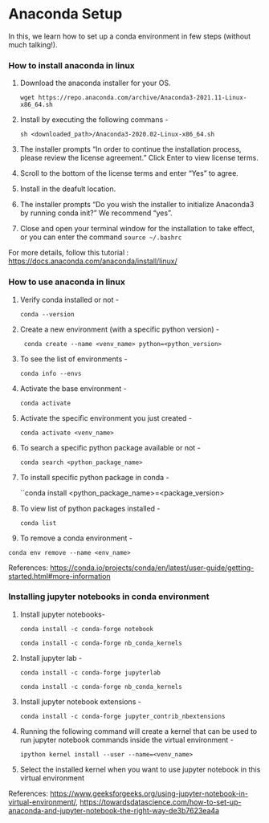 
Anaconda Setup
====================

In this, we learn how to set up a conda environment in few steps (without much talking!).

### How to install anaconda in linux
1. Download the anaconda installer for your OS.

    ``wget https://repo.anaconda.com/archive/Anaconda3-2021.11-Linux-x86_64.sh``

2. Install by executing the following commans - 

    ``sh <downloaded_path>/Anaconda3-2020.02-Linux-x86_64.sh``
    
3. The installer prompts “In order to continue the installation process, please review the license agreement.” Click Enter to view license terms.
4. Scroll to the bottom of the license terms and enter “Yes” to agree.
5. Install in the deafult location.
6. The installer prompts “Do you wish the installer to initialize Anaconda3 by running conda init?” We recommend “yes”.
7. Close and open your terminal window for the installation to take effect, or you can enter the command ``source ~/.bashrc``

For more details, follow this tutorial : https://docs.anaconda.com/anaconda/install/linux/

### How to use anaconda in linux
1. Verify conda installed or not - 

    ``conda --version``

2. Create a new environment (with a specific python version) -

    `` conda create --name <venv_name> python=<python_version>``
  
3. To see the list of environments - 

    ``conda info --envs``

4. Activate the base environment - 

    ``conda activate``

5. Activate the specific environment you just created -

    ``conda activate <venv_name>``
   
6. To search a specific python package available or not - 

    ``conda search <python_package_name>``
   
7. To install specific python package in conda -

    ``conda install <python_package_name>=<package_version>
    
8. To view list of python packages installed -

    ``conda list``
    
9. To remove a conda environment -

``conda env remove --name <env_name>``

References: https://conda.io/projects/conda/en/latest/user-guide/getting-started.html#more-information
    
### Installing jupyter notebooks in conda environment
1. Install jupyter notebooks- 

    ``conda install -c conda-forge notebook``
    
    ``conda install -c conda-forge nb_conda_kernels``
   
2. Install jupyter lab -

    ``conda install -c conda-forge jupyterlab``
    
    ``conda install -c conda-forge nb_conda_kernels``
    
3. Install jupyter notebook extensions -

    ``conda install -c conda-forge jupyter_contrib_nbextensions``
    
4. Running the following command will create a kernel that can be used to run jupyter notebook commands inside the virtual environment -

    ``ipython kernel install --user --name=<venv_name>``
    
5. Select the installed kernel when you want to use jupyter notebook in this virtual environment

References: https://www.geeksforgeeks.org/using-jupyter-notebook-in-virtual-environment/, https://towardsdatascience.com/how-to-set-up-anaconda-and-jupyter-notebook-the-right-way-de3b7623ea4a
